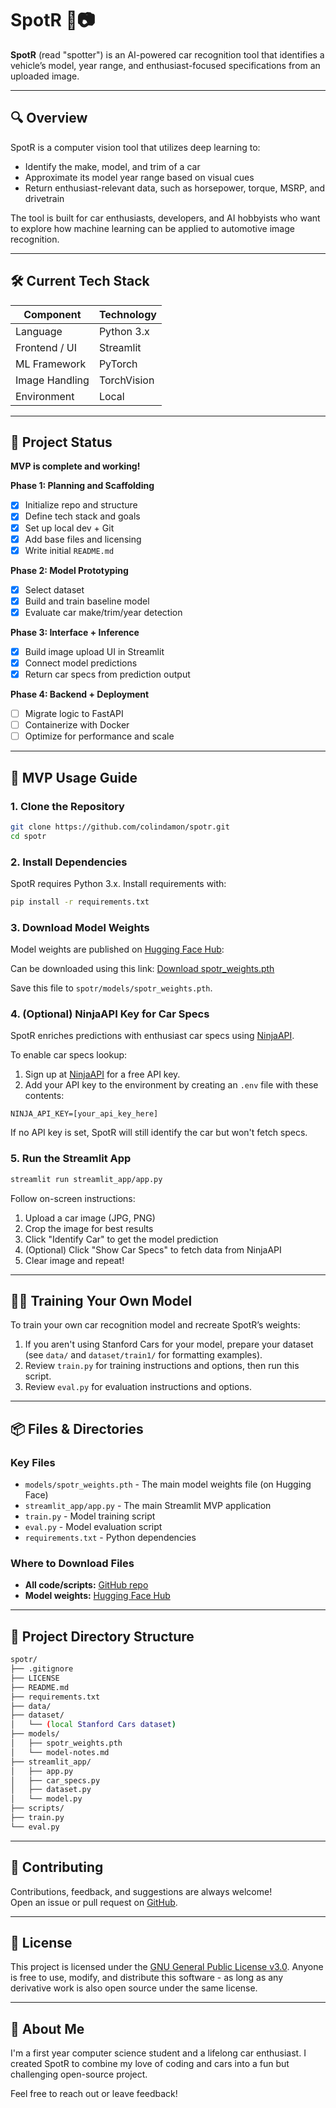 # SpotR 🚗📷

**SpotR** (read "spotter") is an AI-powered car recognition tool that identifies a vehicle’s model, year range, and enthusiast-focused specifications from an uploaded image.

---

## 🔍 Overview

SpotR is a computer vision tool that utilizes deep learning to:

- Identify the make, model, and trim of a car
- Approximate its model year range based on visual cues
- Return enthusiast-relevant data, such as horsepower, torque, MSRP, and drivetrain

The tool is built for car enthusiasts, developers, and AI hobbyists who want to explore how machine learning can be applied to automotive image recognition.

---

## 🛠️ Current Tech Stack

| Component       | Technology      |
|-----------------|-----------------|
| Language        | Python 3.x      |
| Frontend / UI   | Streamlit       |
| ML Framework    | PyTorch         |
| Image Handling  | TorchVision     |
| Environment     | Local           |

---

## 🚧 Project Status

**MVP is complete and working!**

**Phase 1: Planning and Scaffolding**
- [X] Initialize repo and structure
- [X] Define tech stack and goals
- [X] Set up local dev + Git
- [X] Add base files and licensing
- [X] Write initial `README.md`

**Phase 2: Model Prototyping**
- [X] Select dataset
- [X] Build and train baseline model
- [x] Evaluate car make/trim/year detection

**Phase 3: Interface + Inference**
- [X] Build image upload UI in Streamlit
- [X] Connect model predictions
- [X] Return car specs from prediction output

**Phase 4: Backend + Deployment**
- [ ] Migrate logic to FastAPI
- [ ] Containerize with Docker
- [ ] Optimize for performance and scale

---

## 🚀 MVP Usage Guide

### 1. **Clone the Repository**

```bash
git clone https://github.com/colindamon/spotr.git
cd spotr
```

### 2. **Install Dependencies**

SpotR requires Python 3.x. Install requirements with:

```bash
pip install -r requirements.txt
```

### 3. **Download Model Weights**

Model weights are published on [Hugging Face Hub](https://huggingface.co/colindamon/spotr_model):

Can be downloaded using this link: [Download spotr_weights.pth](https://huggingface.co/colindamon/spotr_model/resolve/main/spotr_weights.pth)

Save this file to `spotr/models/spotr_weights.pth`.


### 4. **(Optional) NinjaAPI Key for Car Specs**

SpotR enriches predictions with enthusiast car specs using [NinjaAPI](https://ninjaapi.com/).

To enable car specs lookup:
1. Sign up at [NinjaAPI](https://ninjaapi.com/) for a free API key.
2. Add your API key to the environment by creating an `.env` file with these contents:

```
NINJA_API_KEY=[your_api_key_here]
```

If no API key is set, SpotR will still identify the car but won't fetch specs.

### 5. **Run the Streamlit App**

```bash
streamlit run streamlit_app/app.py
```

Follow on-screen instructions:
1. Upload a car image (JPG, PNG)
2. Crop the image for best results
3. Click "Identify Car" to get the model prediction
4. (Optional) Click "Show Car Specs" to fetch data from NinjaAPI
5. Clear image and repeat!

---

## 🧑‍🔬 Training Your Own Model

To train your own car recognition model and recreate SpotR’s weights:

1. If you aren't using Stanford Cars for your model, prepare your dataset (see `data/` and `dataset/train1/` for formatting examples).
2. Review `train.py` for training instructions and options, then run this script.
3. Review `eval.py` for evaluation instructions and options.

---

## 📦 Files & Directories

### **Key Files**

- `models/spotr_weights.pth` - The main model weights file (on Hugging Face)
- `streamlit_app/app.py` - The main Streamlit MVP application
- `train.py` - Model training script
- `eval.py` - Model evaluation script
- `requirements.txt` - Python dependencies

### **Where to Download Files**

- **All code/scripts:** [GitHub repo](https://github.com/colindamon/spotr)
- **Model weights:** [Hugging Face Hub](https://huggingface.co/colindamon/spotr_model)

---

## 📂 Project Directory Structure

```bash
spotr/
├── .gitignore
├── LICENSE
├── README.md
├── requirements.txt
├── data/
├── dataset/
│   └── (local Stanford Cars dataset)
├── models/
│   ├── spotr_weights.pth
│   └── model-notes.md
├── streamlit_app/
│   ├── app.py
│   ├── car_specs.py
│   ├── dataset.py
│   └── model.py
├── scripts/
├── train.py
└── eval.py
```

---

## 🤝 Contributing

Contributions, feedback, and suggestions are always welcome!  
Open an issue or pull request on [GitHub](https://github.com/colindamon/spotr).

---

## 📄 License

This project is licensed under the [GNU General Public License v3.0](./LICENSE). Anyone is free to use, modify, and distribute this software - as long as any derivative work is also open source under the same license.

---

## 🙋 About Me

I'm a first year computer science student and a lifelong car enthusiast. I created SpotR to combine my love of coding and cars into a fun but challenging open-source project.

Feel free to reach out or leave feedback!

